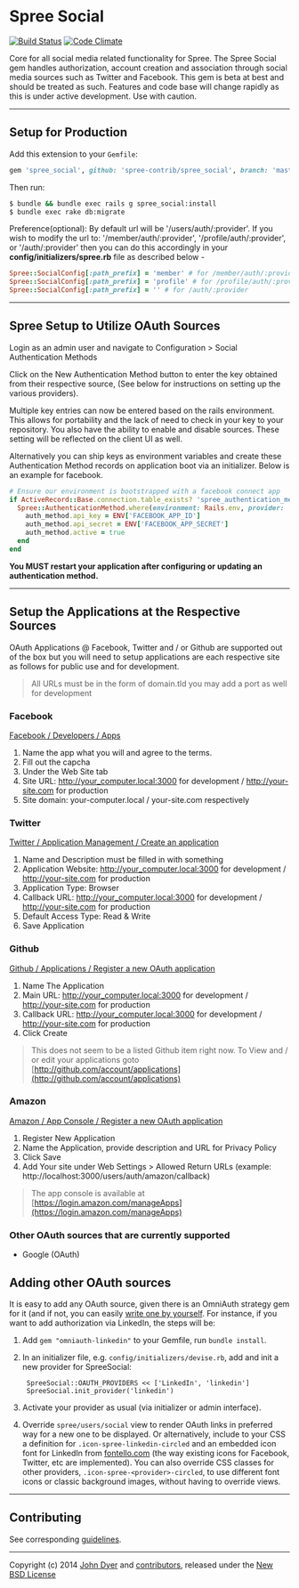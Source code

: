 # Spree Social

[![Build Status](https://travis-ci.org/spree-contrib/spree_social.svg?branch=master)](https://travis-ci.org/spree-contrib/spree_social)
[![Code Climate](https://codeclimate.com/github/spree-contrib/spree_social/badges/gpa.svg)](https://codeclimate.com/github/spree-contrib/spree_social)

Core for all social media related functionality for Spree.
The Spree Social gem handles authorization, account creation and association through social media sources such as Twitter and Facebook.
This gem is beta at best and should be treated as such.
Features and code base will change rapidly as this is under active development.
Use with caution.

---

## Setup for Production

Add this extension to your `Gemfile`:
```ruby
gem 'spree_social', github: 'spree-contrib/spree_social', branch: 'master'
```

Then run:
```sh
$ bundle && bundle exec rails g spree_social:install
$ bundle exec rake db:migrate
```

Preference(optional): By default url will be '/users/auth/:provider'. If you wish to modify the url to: '/member/auth/:provider', '/profile/auth/:provider', or '/auth/:provider' then you can do this accordingly in your **config/initializers/spree.rb** file as described below -

```ruby
Spree::SocialConfig[:path_prefix] = 'member' # for /member/auth/:provider
Spree::SocialConfig[:path_prefix] = 'profile' # for /profile/auth/:provider
Spree::SocialConfig[:path_prefix] = '' # for /auth/:provider
```

---

## Spree Setup to Utilize OAuth Sources

Login as an admin user and navigate to Configuration > Social Authentication Methods

Click on the New Authentication Method button to enter the key obtained from their respective source, (See below for instructions on setting up the various providers).

Multiple key entries can now be entered based on the rails environment. This allows for portability and the lack of need to check in your key to your repository. You also have the ability to enable and disable sources. These setting will be reflected on the client UI as well.

Alternatively you can ship keys as environment variables and create these Authentication Method records on application boot via an initializer. Below is an example for facebook.

```ruby
# Ensure our environment is bootstrapped with a facebook connect app
if ActiveRecord::Base.connection.table_exists? 'spree_authentication_methods'
  Spree::AuthenticationMethod.where(environment: Rails.env, provider: 'facebook').first_or_create do |auth_method|
    auth_method.api_key = ENV['FACEBOOK_APP_ID']
    auth_method.api_secret = ENV['FACEBOOK_APP_SECRET']
    auth_method.active = true
  end
end
```

**You MUST restart your application after configuring or updating an authentication method.**

---

## Setup the Applications at the Respective Sources

OAuth Applications @ Facebook, Twitter and / or Github are supported out of the box but you will need to setup applications are each respective site as follows for public use and for development.

> All URLs must be in the form of domain.tld you may add a port as well for development

### Facebook

[Facebook / Developers / Apps][2]

1. Name the app what you will and agree to the terms.
2. Fill out the capcha
3. Under the Web Site tab
4. Site URL: http://your_computer.local:3000 for development / http://your-site.com for production
5. Site domain: your-computer.local / your-site.com respectively

### Twitter

[Twitter / Application Management / Create an application][3]

1. Name and Description must be filled in with something
2. Application Website: http://your_computer.local:3000 for development / http://your-site.com for production
3. Application Type: Browser
4. Callback URL: http://your_computer.local:3000 for development / http://your-site.com for production
5. Default Access Type: Read & Write
6. Save Application

### Github

[Github / Applications / Register a new OAuth application][4]

1. Name The Application
2. Main URL: http://your_computer.local:3000 for development / http://your-site.com for production
3. Callback URL: http://your_computer.local:3000 for development / http://your-site.com for production
4. Click Create

> This does not seem to be a listed Github item right now. To View and / or edit your applications goto [http://github.com/account/applications](http://github.com/account/applications)

### Amazon

[Amazon / App Console / Register a new OAuth application][10]

1. Register New Application
2. Name the Application, provide description and URL for Privacy Policy
3. Click Save
4. Add Your site under Web Settings > Allowed Return URLs (example: http://localhost:3000/users/auth/amazon/callback)

> The app console is available at [https://login.amazon.com/manageApps](https://login.amazon.com/manageApps)

### Other OAuth sources that are currently supported

* Google (OAuth)

## Adding other OAuth sources

It is easy to add any OAuth source, given there is an OmniAuth strategy gem for it (and if not, you can easily [write one by yourself](https://github.com/intridea/omniauth/wiki/Strategy-Contribution-Guide). For instance, if you want to add authorization via LinkedIn, the steps will be:

1. Add `gem "omniauth-linkedin"` to your Gemfile, run `bundle install`.
2. In an initializer file, e.g. `config/initializers/devise.rb`, add and init a new provider for SpreeSocial:

        SpreeSocial::OAUTH_PROVIDERS << ['LinkedIn', 'linkedin']
        SpreeSocial.init_provider('linkedin')

3. Activate your provider as usual (via initializer or admin interface).
4. Override `spree/users/social` view to render OAuth links in preferred way for a new one to be displayed. Or alternatively, include to your CSS a definition for `.icon-spree-linkedin-circled` and an embedded icon font for LinkedIn from [fontello.com](http://fontello.com/) (the way existing icons for Facebook, Twitter, etc are implemented). You can also override CSS classes for other providers, `.icon-spree-<provider>-circled`, to use different font icons or classic background images, without having to override views.

---

## Contributing

See corresponding [guidelines][11].

---

Copyright (c) 2014 [John Dyer][7] and [contributors][8], released under the [New BSD License][9]

[1]: https://github.com/spree/spree
[2]: https://developers.facebook.com/apps/?action=create
[3]: https://apps.twitter.com/app/new
[4]: https://github.com/settings/applications/new
[5]: http://www.fsf.org/licensing/essays/free-sw.html
[6]: https://github.com/spree-contrib/spree_social/issues
[7]: https://github.com/LBRapid
[8]: https://github.com/spree-contrib/spree_social/graphs/contributors
[9]: https://github.com/spree-contrib/spree_social/blob/master/LICENSE.md
[10]: https://login.amazon.com/manageApps
[11]: https://github.com/spree-contrib/spree_social/blob/master/CONTRIBUTING.md
